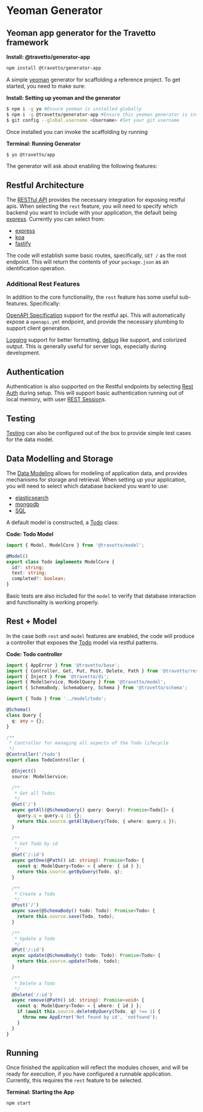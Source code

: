 <!-- This file was generated by the framweork and should not be modified directly -->
<!-- Please modify https://github.com/travetto/travetto/tree/master/module/generator-app/README.ts and execute "npm run docs" to rebuild -->

# Yeoman Generator
## Yeoman app generator for the Travetto framework

**Install: @travetto/generator-app**
```bash
npm install @travetto/generator-app
```

A simple [yeoman](http://yeoman.io) generator for scaffolding a reference project.  To get started, you need to make sure:

**Install: Setting up yeoman and the generator**
```bash
$ npm i -g yo #Ensure yeoman is installed globally
$ npm i -g @travetto/generator-app #Ensure this yeoman generator is installed
$ git config --global.username <Username> #Set your git username
```

Once installed you can invoke the scaffolding by running

**Terminal: Running Generator**
```bash
$ yo @travetto/app
```

The generator will ask about enabling the following features:

## Restful Architecture
The [RESTful API](https://github.com/travetto/travetto/tree/master/module/rest#readme "Declarative api for RESTful APIs with support for the dependency injection module.") provides the necessary integration for exposing restful apis.  When selecting the `rest` feature, you will need to specify which backend you want to include with your application, the default being [express](https://expressjs.com).  Currently you can select from:

   
   *  [express](https://expressjs.com)
   *  [koa](https://koajs.com/)
   *  [fastify](https://www.fastify.io/)

The code will establish some basic routes, specifically, `GET /` as the root endpoint.  This will return the contents of your `package.json` as an identification operation.

### Additional Rest Features
In addition to the core functionality, the `rest` feature has some useful sub-features.  Specifically:

[OpenAPI Specification](https://github.com/travetto/travetto/tree/master/module/openapi#readme "OpenAPI integration support for the travetto framework") support for the restful api.  This will automatically expose a `openapi.yml` endpoint, and provide the necessary plumbing to support client generation.

[Logging](https://github.com/travetto/travetto/tree/master/module/log#readme "Logging framework that integrates at the console.log level.") support for better formatting, [debug](https://www.npmjs.com/package/debug) like support, and colorized output.  This is generally useful for server logs, especially during development.

## Authentication
Authentication is also supported on the Restful endpoints by selecting [Rest Auth](https://github.com/travetto/travetto/tree/master/module/auth-rest#readme "Rest authentication integration support for the travetto framework") during setup.  This will support basic authentication running out of local memory, with user [REST Session](https://github.com/travetto/travetto/tree/master/module/rest-session#readme "Session provider for the travetto rest module.")s.

## Testing
[Testing](https://github.com/travetto/travetto/tree/master/module/test#readme "Declarative test framework that provides hooks for high levels of integration with the travetto framework and test plugin") can also be configured out of the box to provide simple test cases for the data model.

## Data Modelling and Storage

The [Data Modeling](https://github.com/travetto/travetto/tree/master/module/model#readme "Datastore abstraction for CRUD operations with advanced query support.") allows for modeling of application data, and provides mechanisms for storage and retrieval.  When setting up your application, you will need to select which database backend you want to use:

   
   *  [elasticsearch](https://elastic.co)
   *  [mongodb](https://mongodb.com)
   *  [SQL](https://en.wikipedia.org/wiki/SQL)

A default model is constructed, a [Todo](https://github.com/travetto/travetto/tree/master/module/generator-app/templates/todo/src/model/todo.ts#L4) class:

**Code: Todo Model**
```typescript
import { Model, ModelCore } from '@travetto/model';

@Model()
export class Todo implements ModelCore {
  id?: string;
  text: string;
  completed?: boolean;
}
```

Basic tests are also included for the `model` to verify that database interaction and functionality is working properly.

## Rest + Model
In the case both `rest` and `model` features are enabled, the code will produce a controller that exposes the [Todo](https://github.com/travetto/travetto/tree/master/module/generator-app/templates/todo/src/model/todo.ts#L4) model via restful patterns.

**Code: Todo controller**
```typescript
import { AppError } from '@travetto/base';
import { Controller, Get, Put, Post, Delete, Path } from '@travetto/rest';
import { Inject } from '@travetto/di';
import { ModelService, ModelQuery } from '@travetto/model';
import { SchemaBody, SchemaQuery, Schema } from '@travetto/schema';

import { Todo } from '../model/todo';

@Schema()
class Query {
  q: any = {};
}

/**
 * Controller for managing all aspects of the Todo lifecycle
 */
@Controller('/todo')
export class TodoController {

  @Inject()
  source: ModelService;

  /**
   * Get all Todos
   */
  @Get('/')
  async getAll(@SchemaQuery() query: Query): Promise<Todo[]> {
    query.q = query.q || {};
    return this.source.getAllByQuery(Todo, { where: query.q });
  }

  /**
   * Get Todo by id
   */
  @Get('/:id')
  async getOne(@Path() id: string): Promise<Todo> {
    const q: ModelQuery<Todo> = { where: { id } };
    return this.source.getByQuery(Todo, q);
  }

  /**
   * Create a Todo
   */
  @Post('/')
  async save(@SchemaBody() todo: Todo): Promise<Todo> {
    return this.source.save(Todo, todo);
  }

  /**
   * Update a Todo
   */
  @Put('/:id')
  async update(@SchemaBody() todo: Todo): Promise<Todo> {
    return this.source.update(Todo, todo);
  }

  /**
   * Delete a Todo
   */
  @Delete('/:id')
  async remove(@Path() id: string): Promise<void> {
    const q: ModelQuery<Todo> = { where: { id } };
    if (await this.source.deleteByQuery(Todo, q) !== 1) {
      throw new AppError('Not found by id', 'notfound');
    }
  }
}
```

## Running

Once finished the application will reflect the modules chosen, and will be ready for execution, if you have configured a runnable application.  Currently, this requires the `rest` feature to be selected.

**Terminal: Starting the App**
```bash
npm start
```

